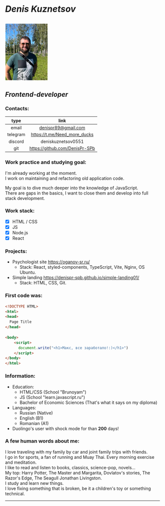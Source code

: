 # ***Denis Kuznetsov***

![My photo](./image/photo.png)
---
## *Frontend-developer*
### Contacts:
|   type   |                                  link                                  |
|:--------:|:----------------------------------------------------------------------:|
|  email   |         [denispr89@gmail.com](denispr89@gmail.com "My email")          |
| telegram |                     <https://t.me/Need_more_ducks>                     |
| discord  |                           deniskuznetsov0551                           |
|   git    |                     https://github.com/DenisPr-SPb                     |

### Work practice and studying goal:
I'm already working at the moment. \
I work on maintaining and refactoring old application code.

My goal is to dive much deeper into the knowledge of JavaScript. \
There are gaps in the basics, I want to close them and develop into full stack development.

### Work stack:
- [x] HTML / CSS
- [x] JS
- [x] Node.js
- [x] React

### Projects:
- Psychologist site <https://oganov-sr.ru/>
    + Stack: React, styled-components, TypeScript, Vite, Nginx, OS Ubuntu.
- Simple landing <https://denispr-spb.github.io/simple-landing01/>
    + Stack: HTML, CSS, Git.

### First code was:
```html
<!DOCTYPE HTML>
<html>
<head>
  Page Title
</head>

<body>
    <script>
      document.write("<h1>Макс, все заработало!:)</h1>")
    </script>
</body>
</html>
```

### Information:
+ Education:
    - HTML/CSS (School "Brunoyam")
    - JS (School "learn.javascript.ru")
    - Bachelor of Economic Sciences (That's what it says on my diploma)
+ Languages:
    - Russian (Native)
    - English (B1)
    - Romanian (A1)
+ Duolingo's user with shock mode for than **200** days!

### A few human words about me:
I love traveling with my family by car and joint family trips with friends. \
I go in for sports, a fan of running and Muay Thai. Every morning exercise and meditation. \
I like to read and listen to books, classics, science-pop, novels... \
My top: Harry Potter, The Master and Margarita, Dovlatov's stories, The Razor's Edge, The Seagull Jonathan Livingston. \
I study and learn new things. \
I love fixing something that is broken, be it a children's toy or something technical.
***
